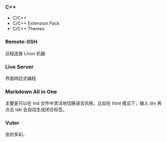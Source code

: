 
### C++

- C/C++
- C/C++ Extension Pack
- C/C++ Themes


### Remote-SSH

远程连接 Linux 机器

### Live Server

界面响应式编程

### Markdown All in One

主要是可以在 md 文件中灵活地切换语言风格，比如在 html 模式下，输入 div 再点击 tab 会自动生成闭合标签。

### Vuter

变的多彩。
